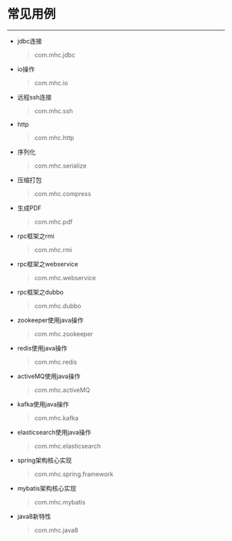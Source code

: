# 常见用例
----------
* jdbc连接
    > com.mhc.jdbc
* io操作
    > com.mhc.io 
* 远程ssh连接
    > com.mhc.ssh 
* http
    > com.mhc.http
* 序列化
    > com.mhc.serialize   
* 压缩打包
    > com.mhc.compress
* 生成PDF
    > com.mhc.pdf
* rpc框架之rmi
    > com.mhc.rmi   
* rpc框架之webservice
    > com.mhc.webservice
* rpc框架之dubbo
    > com.mhc.dubbo 
* zookeeper使用java操作
    > com.mhc.zookeeper
* redis使用java操作
    > com.mhc.redis
* activeMQ使用java操作
    > com.mhc.activeMQ
* kafka使用java操作
    > com.mhc.kafka
* elasticsearch使用java操作
    > com.mhc.elasticsearch
* spring架构核心实现
    > com.mhc.spring.framework
* mybatis架构核心实现
    > com.mhc.mybatis
* java8新特性
    > com.mhc.java8

    
    
